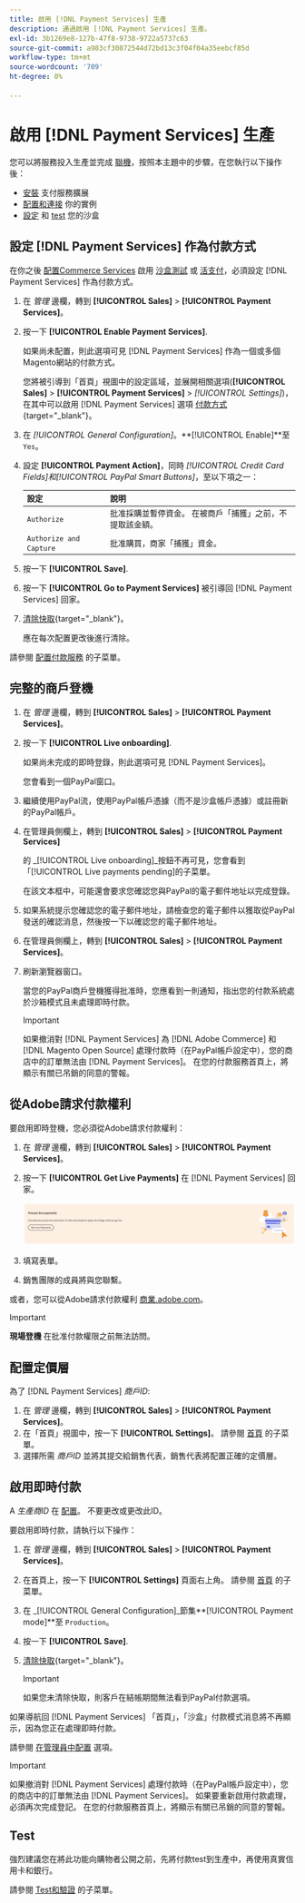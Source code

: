 ```yaml
---
title: 啟用 [!DNL Payment Services] 生產
description: 通過啟用 [!DNL Payment Services] 生產。
exl-id: 3b1269e8-127b-47f8-9738-9722a5737c63
source-git-commit: a983cf30872544d72bd13c3f04f04a35eebcf85d
workflow-type: tm+mt
source-wordcount: '709'
ht-degree: 0%

---
```


# 啟用 [!DNL Payment Services] 生產

您可以將服務投入生產並完成 [聯機](onboard.md)，按照本主題中的步驟，在您執行以下操作後：

* [安裝](install.md) 支付服務擴展
* [配置和連接](connect.md) 你的實例
* [設定](sandbox.md) 和 [test](test-validate.md) 您的沙盒

## 設定 [!DNL Payment Services] 作為付款方式

在你之後 [配置Commerce Services](connect.md#configure-commerce-services) 啟用 [沙盒測試](sandbox.md#enable-sandbox-testing) 或 [活支付](#enable-live-payments)，必須設定 [!DNL Payment Services] 作為付款方式。

1. 在 _管理_ 邊欄，轉到 **[!UICONTROL Sales]** > **[!UICONTROL Payment Services]**。
1. 按一下 **[!UICONTROL Enable Payment Services]**.

   如果尚未配置，則此選項可見 [!DNL Payment Services] 作為一個或多個Magento網站的付款方式。

   您將被引導到「首頁」視圖中的設定區域，並展開相關選項(**[!UICONTROL Sales]** > **[!UICONTROL Payment Services]** > _[!UICONTROL Settings]_)，在其中可以啟用 [!DNL Payment Services] 選項 [付款方式](https://docs.magento.com/user-guide/configuration/sales/payment-methods.html){target=&quot;_blank&quot;}。

1. 在 _[!UICONTROL General Configuration]_。**[!UICONTROL Enable]**至 `Yes`。
1. 設定 **[!UICONTROL Payment Action]**，同時 _[!UICONTROL Credit Card Fields]_和_[!UICONTROL PayPal Smart Buttons]_，至以下項之一：

   | 設定 | 說明 |
   |---|---|
   | `Authorize` | 批准採購並暫停資金。 在被商戶「捕獲」之前，不提取該金額。 |
   | `Authorize and Capture` | 批准購買，商家「捕獲」資金。 |

1. 按一下 **[!UICONTROL Save]**.
1. 按一下 **[!UICONTROL Go to Payment Services]** 被引導回 [!DNL Payment Services] 回家。
1. [清除快取](https://docs.magento.com/user-guide/system/cache-management.html){target=&quot;_blank&quot;}。

   應在每次配置更改後進行清除。

請參閱 [配置付款服務](settings.md) 的子菜單。

## 完整的商戶登機

1. 在 _管理_ 邊欄，轉到 **[!UICONTROL Sales]** > **[!UICONTROL Payment Services]**。
1. 按一下 **[!UICONTROL Live onboarding]**.

   如果尚未完成的即時登錄，則此選項可見 [!DNL Payment Services]。

   您會看到一個PayPal窗口。

1. 繼續使用PayPal流，使用PayPal帳戶憑據（而不是沙盒帳戶憑據）或註冊新的PayPal帳戶。
1. 在管理員側欄上，轉到 **[!UICONTROL Sales]** > **[!UICONTROL Payment Services]**

   的 _[!UICONTROL Live onboarding]_按鈕不再可見，您會看到「[!UICONTROL Live payments pending]的子菜單。

   在該文本框中，可能還會要求您確認您與PayPal的電子郵件地址以完成登錄。

1. 如果系統提示您確認您的電子郵件地址，請檢查您的電子郵件以獲取從PayPal發送的確認消息，然後按一下以確認您的電子郵件地址。
1. 在管理員側欄上，轉到 **[!UICONTROL Sales]** > **[!UICONTROL Payment Services]**。
1. 刷新瀏覽器窗口。

   當您的PayPal商戶登機獲得批准時，您應看到一則通知，指出您的付款系統處於沙箱模式且未處理即時付款。

   >[!IMPORTANT]
   >
   >如果撤消對 [!DNL Payment Services] 為 [!DNL Adobe Commerce] 和 [!DNL Magento Open Source] 處理付款時（在PayPal帳戶設定中），您的商店中的訂單無法由 [!DNL Payment Services]。 在您的付款服務首頁上，將顯示有關已吊銷的同意的警報。

## 從Adobe請求付款權利

要啟用即時登機，您必須從Adobe請求付款權利：

1. 在 _管理_ 邊欄，轉到 **[!UICONTROL Sales]** > **[!UICONTROL Payment Services]**。
1. 按一下 **[!UICONTROL Get Live Payments]** 在 [!DNL Payment Services] 回家。

   ![請求權利](assets/request-entitlements.png)

1. 填寫表單。
1. 銷售團隊的成員將與您聯繫。

或者，您可以從Adobe請求付款權利 [商業.adobe.com](https://business.adobe.com/resources/payment-services.html)。

>[!IMPORTANT]
>
>**現場登機** 在批准付款權限之前無法訪問。

## 配置定價層

為了 [!DNL Payment Services] _商戶ID_:


1. 在 _管理_ 邊欄，轉到 **[!UICONTROL Sales]** > **[!UICONTROL Payment Services]**。
1. 在「首頁」視圖中，按一下 **[!UICONTROL Settings]**。 請參閱 [首頁](payments-home.md) 的子菜單。
1. 選擇所需 _商戶ID_ 並將其提交給銷售代表，銷售代表將配置正確的定價層。

## 啟用即時付款

A _生產商ID_ 在 [配置](configure-admin.md)。 不要更改或更改此ID。

要啟用即時付款，請執行以下操作：

1. 在 _管理_ 邊欄，轉到 **[!UICONTROL Sales]** > **[!UICONTROL Payment Services]**。
1. 在首頁上，按一下 **[!UICONTROL Settings]** 頁面右上角。 請參閱 [首頁](payments-home.md) 的子菜單。
1. 在 _[!UICONTROL General Configuration]_節集&#x200B;**[!UICONTROL Payment mode]**至 `Production`。
1. 按一下 **[!UICONTROL Save]**.
1. [清除快取](https://docs.magento.com/user-guide/system/cache-management.html){target=&quot;_blank&quot;}。

   >[!IMPORTANT]
   >
   >如果您未清除快取，則客戶在結帳期間無法看到PayPal付款選項。

如果導航回 [!DNL Payment Services] 「首頁」，「沙盒」付款模式消息將不再顯示，因為您正在處理即時付款。

請參閱 [在管理員中配置](configure-admin.md) 選項。

>[!IMPORTANT]
>
>如果撤消對 [!DNL Payment Services] 處理付款時（在PayPal帳戶設定中），您的商店中的訂單無法由 [!DNL Payment Services]。 如果要重新啟用付款處理，必須再次完成登記。 在您的付款服務首頁上，將顯示有關已吊銷的同意的警報。

## Test

強烈建議您在將此功能向購物者公開之前，先將付款test到生產中，再使用真實信用卡和銀行。

請參閱 [Test和驗證](test-validate.md) 的子菜單。
